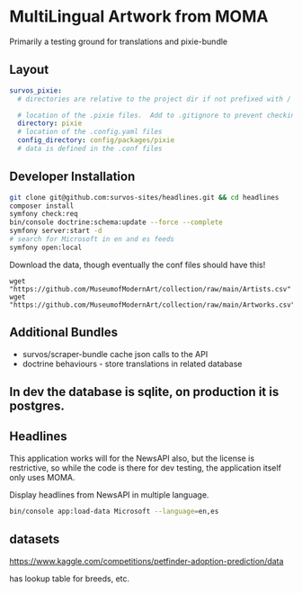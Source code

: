 # MultiLingual Artwork from MOMA

Primarily a testing ground for translations and pixie-bundle

## Layout

```yaml
survos_pixie:
  # directories are relative to the project dir if not prefixed with /

  # location of the .pixie files.  Add to .gitignore to prevent checkin if in the repo path
  directory: pixie
  # location of the .config.yaml files
  config_directory: config/packages/pixie
  # data is defined in the .conf files
```

## Developer Installation

```bash
git clone git@github.com:survos-sites/headlines.git && cd headlines
composer install
symfony check:req
bin/console doctrine:schema:update --force --complete
symfony server:start -d
# search for Microsoft in en and es feeds
symfony open:local
```

Download the data, though eventually the conf files should have this!

```
wget "https://github.com/MuseumofModernArt/collection/raw/main/Artists.csv"  
wget "https://github.com/MuseumofModernArt/collection/raw/main/Artworks.csv"  
```

## Additional Bundles

* survos/scraper-bundle cache json calls to the API
* doctrine behaviours - store translations in related database

## In dev the database is sqlite, on production it is postgres.

## Headlines

This application works will for the NewsAPI also, but the license is restrictive, so while the code is there for dev testing, the application itself only uses MOMA.



Display headlines from NewsAPI in multiple language.

```bash
bin/console app:load-data Microsoft --language=en,es 
```

## datasets

https://www.kaggle.com/competitions/petfinder-adoption-prediction/data

has lookup table for breeds, etc.
